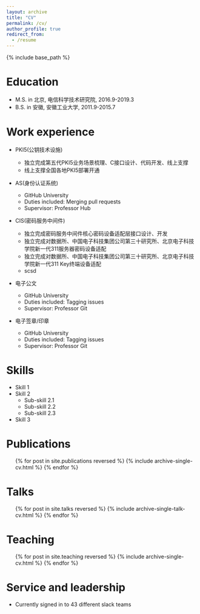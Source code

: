 ```yaml
---
layout: archive
title: "CV"
permalink: /cv/
author_profile: true
redirect_from:
  - /resume
---
```


{% include base_path %}

Education
======
* M.S. in 北京, 电信科学技术研究院, 2016.9-2019.3
* B.S. in 安徽, 安徽工业大学, 2011.9-2015.7

Work experience
======
* PKI5(公钥技术设施)
  * 独立完成第五代PKI5业务场景梳理、C接口设计、代码开发、线上支撑
  * 线上支撑全国各地PKI5部署开通

* AS(身份认证系统)
  * GitHub University
  * Duties included: Merging pull requests
  * Supervisor: Professor Hub
 
* CIS(密码服务中间件)
  * 独立完成密码服务中间件核心密码设备适配层接口设计、开发
  * 独立完成对数据所、中国电子科技集团公司第三十研究所、北京电子科技学院新一代311服务器密码设备适配
  * 独立完成对数据所、中国电子科技集团公司第三十研究所、北京电子科技学院新一代311 Key终端设备适配
  * scsd

* 电子公文
  * GitHub University
  * Duties included: Tagging issues
  * Supervisor: Professor Git
 
* 电子签章/印章
  * GitHub University
  * Duties included: Tagging issues
  * Supervisor: Professor Git
  
Skills
======
* Skill 1
* Skill 2
  * Sub-skill 2.1
  * Sub-skill 2.2
  * Sub-skill 2.3
* Skill 3

Publications
======
  <ul>{% for post in site.publications reversed %}
    {% include archive-single-cv.html %}
  {% endfor %}</ul>
  
Talks
======
  <ul>{% for post in site.talks reversed %}
    {% include archive-single-talk-cv.html  %}
  {% endfor %}</ul>
  
Teaching
======
  <ul>{% for post in site.teaching reversed %}
    {% include archive-single-cv.html %}
  {% endfor %}</ul>
  
Service and leadership
======
* Currently signed in to 43 different slack teams
